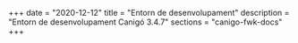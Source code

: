 +++
date        = "2020-12-12"
title       = "Entorn de desenvolupament"
description = "Entorn de desenvolupament Canigó 3.4.7"
sections    = "canigo-fwk-docs"
+++